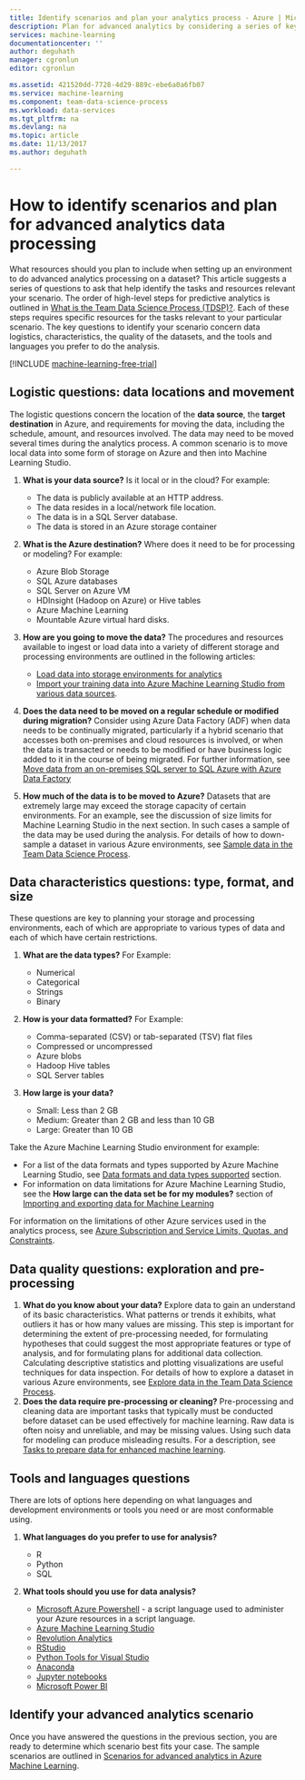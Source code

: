 ```yaml
---
title: Identify scenarios and plan your analytics process - Azure | Microsoft Docs
description: Plan for advanced analytics by considering a series of key questions.
services: machine-learning
documentationcenter: ''
author: deguhath
manager: cgronlun
editor: cgronlun

ms.assetid: 421520dd-7728-4d29-889c-ebe6a0a6fb07
ms.service: machine-learning
ms.component: team-data-science-process
ms.workload: data-services
ms.tgt_pltfrm: na
ms.devlang: na
ms.topic: article
ms.date: 11/13/2017
ms.author: deguhath

---
```

# How to identify scenarios and plan for advanced analytics data processing
What resources should you plan to include when setting up an environment to do advanced analytics processing on a dataset? This article suggests a series of questions to ask that help identify the tasks and resources relevant your scenario. The order of high-level steps for predictive analytics is outlined in [What is the Team Data Science Process (TDSP)?](overview.md). Each of these steps requires specific resources for the  tasks relevant to your particular scenario. The key questions to identify your scenario concern data logistics, characteristics, the quality of the datasets, and the tools and languages you prefer to do the analysis.

[!INCLUDE [machine-learning-free-trial](../../../includes/machine-learning-free-trial.md)]

## Logistic questions: data locations and movement
The logistic questions concern the location of the **data source**, the **target destination** in Azure, and requirements for moving the data, including the schedule, amount, and resources involved. The data may need to be moved several times during the analytics process. A common scenario is to move local data into some form of storage on Azure and then into Machine Learning Studio.

1. **What is your data source?** Is it local or in the cloud? For example:
   
   * The data is publicly available at an HTTP address.
   * The data resides in a local/network file location.
   * The data is in a SQL Server database.
   * The data is stored in an Azure storage container
2. **What is the Azure destination?** Where does it need to be for processing or modeling? For example:
   
   * Azure Blob Storage
   * SQL Azure databases
   * SQL Server on Azure VM
   * HDInsight (Hadoop on Azure) or Hive tables
   * Azure Machine Learning
   * Mountable Azure virtual hard disks.
3. **How are you going to move the data?** The procedures and resources available to ingest or load data into a variety of different storage and processing environments are outlined in the following articles:
   
   * [Load data into storage environments for analytics](ingest-data.md)
   * [Import your training data into Azure Machine Learning Studio from various data sources](../studio/import-data.md).
4. **Does the data need to be moved on a regular schedule or modified during migration?** Consider using Azure Data Factory (ADF) when data needs to be continually migrated, particularly if a hybrid scenario that accesses both on-premises and cloud resources is involved, or when the data is transacted or needs to be modified or have business logic added to it in the course of being migrated. For further information, see [Move data from an on-premises SQL server to SQL Azure with Azure Data Factory](move-sql-azure-adf.md)
5. **How much of the data is to be moved to Azure?** Datasets that are extremely large may exceed the storage capacity of certain environments. For an example, see the discussion of size limits for Machine Learning Studio in the next section. In such cases a sample of the data may be used during the analysis. For details of how to down-sample a dataset in various Azure environments, see [Sample data in the Team Data Science Process](sample-data.md).

## Data characteristics questions: type, format, and size
These questions are key to planning your storage and processing environments, each of which are appropriate to various types of data and each of which have certain restrictions.

1. **What are the data types?** For Example:
   
   * Numerical
   * Categorical
   * Strings
   * Binary
2. **How is your data formatted?** For Example:
   
   * Comma-separated (CSV) or tab-separated (TSV) flat files
   * Compressed or uncompressed
   * Azure blobs
   * Hadoop Hive tables
   * SQL Server tables
3. **How large is your data?**
   
   * Small: Less than 2 GB
   * Medium: Greater than 2 GB and less than 10 GB
   * Large: Greater than 10 GB

Take the Azure Machine Learning Studio environment for example:

* For a list of the data formats and types supported by Azure Machine Learning Studio, see
  [Data formats and data types supported](../studio/import-data.md#data-formats-and-data-types-supported) section.
* For information on data limitations for Azure Machine Learning Studio, see the **How large can the data set be for my modules?** section of [Importing and exporting data for Machine Learning](../studio/faq.md#machine-learning-studio-questions)

For information on the limitations of other Azure services used in the analytics process, see [Azure Subscription and Service Limits, Quotas, and Constraints](../../azure-subscription-service-limits.md).

## Data quality questions: exploration and pre-processing
1. **What do you know about your data?** Explore data to gain an understand of its basic characteristics. What patterns or trends it exhibits, what outliers it has or how many values are missing. This step is important for determining the extent of pre-processing needed, for formulating hypotheses that could suggest the most appropriate features or type of analysis, and for formulating plans for additional data collection. Calculating descriptive statistics and plotting visualizations are useful techniques for data inspection. For details of how to explore a dataset in various Azure environments, see [Explore data in the Team Data Science Process](explore-data.md).
2. **Does the data require pre-processing or cleaning?**
   Pre-processing and cleaning data are important tasks that typically must be conducted before dataset can be used effectively for machine learning. Raw data is often noisy and unreliable, and may be missing values. Using such data for modeling can produce misleading results. For a description, see [Tasks to prepare data for enhanced machine learning](prepare-data.md).

## Tools and languages questions
There are lots of options here depending on what languages and development environments or tools you need or are most conformable using.

1. **What languages do you prefer to use for analysis?**  
   
   * R
   * Python
   * SQL
2. **What tools should you use for data analysis?**
   
   * [Microsoft Azure Powershell](/powershell/azure/overview) - a script language used to administer your Azure resources in a script language.
   * [Azure Machine Learning Studio](../studio/what-is-ml-studio.md)
   * [Revolution Analytics](http://www.revolutionanalytics.com/revolution-r-open)
   * [RStudio](http://www.rstudio.com)
   * [Python Tools for Visual Studio](http://aka.ms/ptvsdocs)
   * [Anaconda](https://www.continuum.io/why-anaconda)
   * [Jupyter notebooks](http://jupyter.org/)
   * [Microsoft Power BI](http://powerbi.microsoft.com)

## Identify your advanced analytics scenario
Once you have answered the questions in the previous section, you are ready to determine which scenario best fits your case. The sample scenarios are outlined in [Scenarios for advanced analytics in Azure Machine Learning](plan-sample-scenarios.md).

